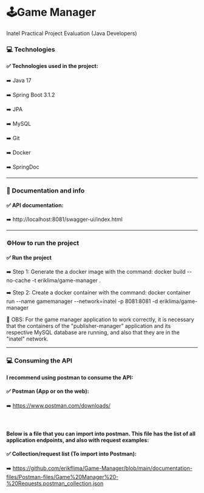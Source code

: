 # 🕹️Game Manager

Inatel Practical Project Evaluation (Java Developers)

### 💻 Technologies

#### ✅ Technologies used in the project:

  ➡️ Java 17
  
  ➡️ Spring Boot 3.1.2
  
  ➡️ JPA
  
  ➡️ MySQL
 
  ➡️ Git
  
  ➡️ Docker
  
  ➡️ SpringDoc  
  
---

### 📝 Documentation and info

#### ✅ API documentation:
 
  ➡️ http://localhost:8081/swagger-ui/index.html
 
---

### ⚙️How to run the project

#### ✅ Run the project

  ➡️ Step 1: Generate the a docker image with the command:
  	docker build --no-cache -t eriklima/game-manager .
  
  ➡️ Step 2: Create a docker container with the command:
     docker container run --name gamemanager --network=inatel -p 8081:8081 -d eriklima/game-manager
  
  🚩 OBS: For the game manager application to work correctly, it is necessary that the containers of the "publisher-manager" application and its respective MySQL database are running, and also that they are in the "inatel" network.

---

### 💻 Consuming the API

#### I recommend using postman to consume the API:

#### ✅ Postman (App or on the web):
  ➡️ https://www.postman.com/downloads/
  
<br>

#### Below is a file that you can import into postman. This file has the list of all application endpoints, and also with request examples:

#### ✅ Collection/request list (To import into Postman):
  ➡️ https://github.com/erikflima/Game-Manager/blob/main/documentation-files/Postman-files/Game%20Manager%20-%20Requests.postman_collection.json

